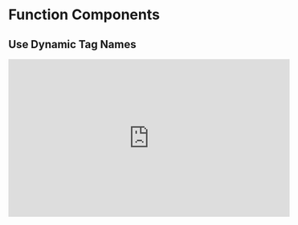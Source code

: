<Head>
  <title>Learn React | Function Components > Use Dynamic Tag Names</title>
</Head>

# Function Components

## Use Dynamic Tag Names

<iframe width="560" height="315" src="https://www.youtube.com/embed/T7tb2nrQZ9Q" frameborder="0" allow="autoplay; encrypted-media" allowfullscreen></iframe>

